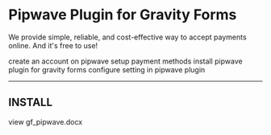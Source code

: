 
Pipwave Plugin for Gravity Forms
==========================================
We provide simple, reliable, and cost-effective way to accept payments online. And it's free to use!

create an account on pipwave
setup payment methods
install pipwave plugin for gravity forms
configure setting in pipwave plugin

--------------------------------------------
INSTALL
--------------------------------------------
view gf_pipwave.docx
